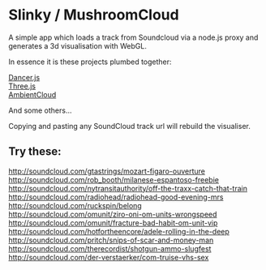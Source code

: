 Slinky / MushroomCloud
======================
  
A simple app which loads a track from Soundcloud via a node.js proxy and generates a 3d visualisation with WebGL.
  
In essence it is these projects plumbed together:
  
[Dancer.js](https://github.com/jsantell/dancer.js)  
[Three.js](https://github.com/mrdoob/three.js/)  
[AmbientCloud](https://github.com/oampo/AmbientCloud)  
  
And some others...  
  
Copying and pasting any SoundCloud track url will rebuild the visualiser.  
  
Try these:
----------
  
http://soundcloud.com/gtastrings/mozart-figaro-ouverture  
http://soundcloud.com/rob_booth/milanese-espantoso-freebie  
http://soundcloud.com/nytransitauthority/off-the-traxx-catch-that-train  
http://soundcloud.com/radiohead/radiohead-good-evening-mrs  
http://soundcloud.com/ruckspin/belong  
http://soundcloud.com/omunit/ziro-oni-om-units-wrongspeed  
http://soundcloud.com/omunit/fracture-bad-habit-om-unit-vip  
http://soundcloud.com/hotfortheencore/adele-rolling-in-the-deep  
http://soundcloud.com/pritch/snips-of-scar-and-money-man  
http://soundcloud.com/therecordist/shotgun-ammo-slugfest 
http://soundcloud.com/der-verstaerker/com-truise-vhs-sex   